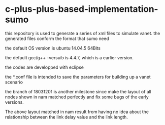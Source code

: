 # c-plus-plus-based-implementation-sumo
this repository is used to generate a series of xml files to simulate vanet. 
the generated files conform the format that sumo need

the default OS version is  ubuntu 14.04.5 64Bits

the default gcc/g++ -versuib is 4.4.7, which is a earlier version.

the codes are developped with eclipse

the *.conf  file is intended to save the parameters for building up a vanet scenario


the branch of 18031201 is another milestone since make the layout of all nodes shown in nam matched perfectly and fix some bugs of the early versions.

The above layout matched in nam result from having no idea about the relationship between the link delay value and the link length.
